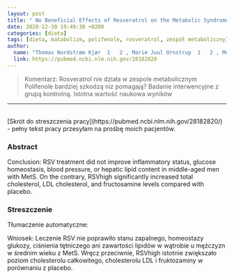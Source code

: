 ```yaml
---
layout: post
title: " No Beneficial Effects of Resveratrol on the Metabolic Syndrome: A Randomized Placebo-Controlled Clinical Trial "
date: 2020-12-30 19:49:38 +0200
categories: [dieta]
tags: [dieta, matabolizm, polifenole, rosveratrol, zespół metaboliczny]
author:
  name: "Thomas Nordstrøm Kjær  1   2 , Marie Juul Ornstrup  1   2 , Morten Møller Poulsen  1   2 , Hans Stødkilde-Jørgensen  2   3 , Niels Jessen  4 , Jens Otto Lunde Jørgensen  1   2 , Bjørn Richelsen  1   2 , Steen Bønløkke Pedersen  1   2"
  link: https://pubmed.ncbi.nlm.nih.gov/28182820
---
```

> Komentarz: Rosveratrol nie działa w zespole metabolicznym
> Polifenole bardziej szkodzą niz pomagają? 
> Badanie interwencyjne z grupą kontrolną. Istotna wartość naukowa wyników

<hr>
<br>
[Skrót do streszczenia pracy](https://pubmed.ncbi.nlm.nih.gov/28182820/) - pełny tekst pracy przesyłam na prośbę moich pacjentów.

### Abstract
Conclusion: RSV treatment did not improve inflammatory status, glucose homeostasis, blood pressure, or hepatic lipid content in middle-aged men with MetS. On the contrary, RSVhigh significantly increased total cholesterol, LDL cholesterol, and fructosamine levels compared with placebo.

### Streszczenie
Tłumaczenie automatyczne:

Wniosek: Leczenie RSV nie poprawiło stanu zapalnego, homeostazy glukozy, ciśnienia tętniczego ani zawartości lipidów w wątrobie u mężczyzn w średnim wieku z MetS. Wręcz przeciwnie, RSVhigh istotnie zwiększało poziom cholesterolu całkowitego, cholesterolu LDL i fruktozaminy w porównaniu z placebo.
